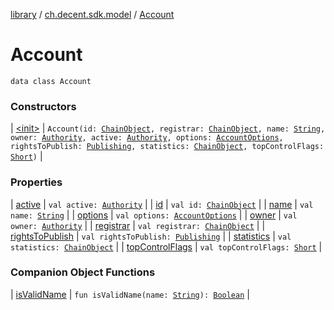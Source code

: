 [library](../../index.md) / [ch.decent.sdk.model](../index.md) / [Account](./index.md)

# Account

`data class Account`

### Constructors

| [&lt;init&gt;](-init-.md) | `Account(id: `[`ChainObject`](../-chain-object/index.md)`, registrar: `[`ChainObject`](../-chain-object/index.md)`, name: `[`String`](https://kotlinlang.org/api/latest/jvm/stdlib/kotlin/-string/index.html)`, owner: `[`Authority`](../-authority/index.md)`, active: `[`Authority`](../-authority/index.md)`, options: `[`AccountOptions`](../-account-options/index.md)`, rightsToPublish: `[`Publishing`](../-publishing/index.md)`, statistics: `[`ChainObject`](../-chain-object/index.md)`, topControlFlags: `[`Short`](https://kotlinlang.org/api/latest/jvm/stdlib/kotlin/-short/index.html)`)` |

### Properties

| [active](active.md) | `val active: `[`Authority`](../-authority/index.md) |
| [id](id.md) | `val id: `[`ChainObject`](../-chain-object/index.md) |
| [name](name.md) | `val name: `[`String`](https://kotlinlang.org/api/latest/jvm/stdlib/kotlin/-string/index.html) |
| [options](options.md) | `val options: `[`AccountOptions`](../-account-options/index.md) |
| [owner](owner.md) | `val owner: `[`Authority`](../-authority/index.md) |
| [registrar](registrar.md) | `val registrar: `[`ChainObject`](../-chain-object/index.md) |
| [rightsToPublish](rights-to-publish.md) | `val rightsToPublish: `[`Publishing`](../-publishing/index.md) |
| [statistics](statistics.md) | `val statistics: `[`ChainObject`](../-chain-object/index.md) |
| [topControlFlags](top-control-flags.md) | `val topControlFlags: `[`Short`](https://kotlinlang.org/api/latest/jvm/stdlib/kotlin/-short/index.html) |

### Companion Object Functions

| [isValidName](is-valid-name.md) | `fun isValidName(name: `[`String`](https://kotlinlang.org/api/latest/jvm/stdlib/kotlin/-string/index.html)`): `[`Boolean`](https://kotlinlang.org/api/latest/jvm/stdlib/kotlin/-boolean/index.html) |

